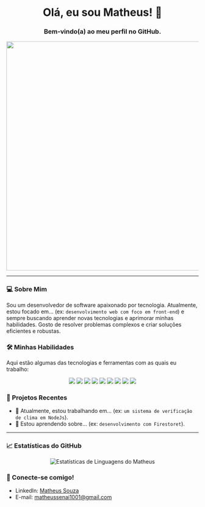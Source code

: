 <h1 align="center">Olá, eu sou Matheus! 👋</h1>

<h3 align="center">Bem-vindo(a) ao meu perfil no GitHub.</h3>

<p align="center"> <img src="https://media.giphy.com/media/ZVik7pBtu9dNS/giphy.gif" width="600px"> </p>

---

### 💻 Sobre Mim

Sou um desenvolvedor de software apaixonado por tecnologia. Atualmente, estou focado em... (ex: `desenvolvimento web com foco em front-end`) e sempre buscando aprender novas tecnologias e aprimorar minhas habilidades. Gosto de resolver problemas complexos e criar soluções eficientes e robustas.

### 🛠️ Minhas Habilidades

Aqui estão algumas das tecnologias e ferramentas com as quais eu trabalho:

<p align="center">
<img src="https://img.shields.io/badge/Java-ED8B00?style=for-the-badge&logo=openjdk&logoColor=white">
<img src="https://img.shields.io/badge/mysql-%2300f.svg?style=for-the-badge&logo=mysql&logoColor=white">
<img src="https://img.shields.io/badge/bootstrap-%23563D7C.svg?style=for-the-badge&logo=bootstrap&logoColor=white">
<img src="https://img.shields.io/badge/c-%2300599C.svg?style=for-the-badge&logo=c&logoColor=white">
<img src="https://img.shields.io/badge/css3-%231572B6.svg?style=for-the-badge&logo=css3&logoColor=white">
<img src="https://img.shields.io/badge/html5-%23E34F26.svg?style=for-the-badge&logo=html5&logoColor=white">
<img src="https://img.shields.io/badge/javascript-%23323330.svg?style=for-the-badge&logo=javascript&logoColor=%23F7DF1E">
<img src="https://img.shields.io/badge/php-%23777BB4.svg?style=for-the-badge&logo=php&logoColor=white">
<img src="https://img.shields.io/badge/python-3670A0?style=for-the-badge&logo=python&logoColor=ffdd54">
</p>

### 🚀 Projetos Recentes

- 🔭 Atualmente, estou trabalhando em... (ex: `um sistema de verificação de clima em NodeJs`).
- 🌱 Estou aprendendo sobre... (ex: `desenvolvimento com Firestoret`).

---

### 📈 Estatísticas do GitHub

<p align="center">
<img src="https://github-readme-stats.vercel.app/api/top-langs?username=SouzaMatheus1&show_icons=true&locale=en&layout=compact&theme=chartreuse-dark" alt="Estatísticas de Linguagens do Matheus" />
</p>

### 📧 Conecte-se comigo!

- LinkedIn: [Matheus Souza](https://www.linkedin.com/in/souzamatheus1/)
- E-mail: matheussenai1001@gmail.com
